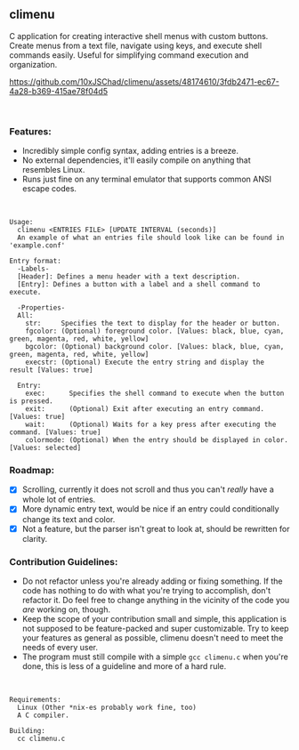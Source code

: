## climenu
C application for creating interactive shell menus with custom buttons. Create menus from a text file, navigate using keys, and execute shell commands easily. Useful for simplifying command execution and organization.


https://github.com/10xJSChad/climenu/assets/48174610/3fdb2471-ec67-4a28-b369-415ae78f04d5

<br>

### Features:
  - Incredibly simple config syntax, adding entries is a breeze.
  - No external dependencies, it'll easily compile on anything that resembles Linux.
  - Runs just fine on any terminal emulator that supports common ANSI escape codes.

<br>

```
Usage:
  climenu <ENTRIES FILE> [UPDATE INTERVAL (seconds)]
  An example of what an entries file should look like can be found in 'example.conf'

Entry format:
  -Labels-
  [Header]: Defines a menu header with a text description.
  [Entry]: Defines a button with a label and a shell command to execute.
  
  -Properties-
  All:
    str:     Specifies the text to display for the header or button.
    fgcolor: (Optional) foreground color. [Values: black, blue, cyan, green, magenta, red, white, yellow]
    bgcolor: (Optional) background color. [Values: black, blue, cyan, green, magenta, red, white, yellow]
    execstr: (Optional) Execute the entry string and display the result [Values: true]

  Entry:
    exec:      Specifies the shell command to execute when the button is pressed.
    exit:      (Optional) Exit after executing an entry command. [Values: true]
    wait:      (Optional) Waits for a key press after executing the command. [Values: true]
    colormode: (Optional) When the entry should be displayed in color. [Values: selected]
```


### Roadmap:
  - [x]  Scrolling, currently it does not scroll and thus you can't *really* have a whole lot of entries.
  - [x]  More dynamic entry text, would be nice if an entry could conditionally change its text and color.
  - [x]  Not a feature, but the parser isn't great to look at, should be rewritten for clarity.

### Contribution Guidelines:
  * Do not refactor unless you're already adding or fixing something. If the code has nothing to do with what you're trying to accomplish, don't refactor it. Do feel free to change anything in the vicinity of the code you *are* working on, though.
  * Keep the scope of your contribution small and simple, this application is not supposed to be feature-packed and super customizable. Try to keep your features as general as possible, climenu doesn't need to meet the needs of every user.
  * The program must still compile with a simple ```gcc climenu.c``` when you're done, this is less of a guideline and more of a hard rule.

<br>


```
Requirements:
  Linux (Other *nix-es probably work fine, too)
  A C compiler.

Building:
  cc climenu.c
```

